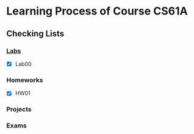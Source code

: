 # Learning Process of Course CS61A
## Checking Lists  
### [Labs](https://github.com/pengfeilyu-de/CS61A-g/tree/main/Labs)
- [x] Lab00
### Homeworks
- [x] HW01
### Projects
### Exams
